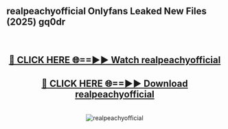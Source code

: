 <h2>realpeachyofficial Onlyfans Leaked New Files (2025) gq0dr</h2>
<br>
<div align="center">
<h2><a href="https://mediafiles.top/realpeachyofficial&ref=git" rel="nofollow">🔴 CLICK HERE 🌐==►► Watch realpeachyofficial</a></h2>
<h2><a href="https://mediafiles.top/realpeachyofficial&ref=git" rel="nofollow">🔴 CLICK HERE 🌐==►► Download realpeachyofficial</a></h2>
<br>
<a href="https://mediafiles.top/realpeachyofficial&ref=git" rel="nofollow" data-target="animated-image.originalLink"><img src="https://i.ibb.co.com/xMMVF88/686577567.gif" alt="realpeachyofficial" style="max-width: 100%; display: inline-block;" data-target="animated-image.originalImage"></a>
</div>
<br>
<br>